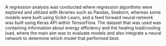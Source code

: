 A regression analysis was conducted where regression algorithms were explored and utilized with libraries such as Pandas, Seaborn, whereas some models were built using Scikit-Learn, and a feed forward neural network was built using Keras API within TensorFlow. The dataset that was used was containing information about energy efficiency and the heating load/cooling load, where the main aim was to evaluate models and also integrate a neural network to determine which model that performed best.
